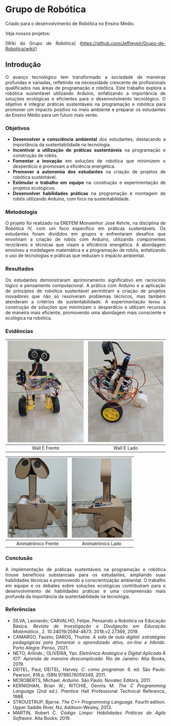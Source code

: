 # Grupo de Robótica

<div align="justify">

Criado para o desenvolvimento de Robótica no Ensino Médio.

Veja nossos projetos:

[Wiki do Grupo de Robótica] (https://github.com/Jeffreypir/Grupo-de-Robotica/wiki/)

## Introdução

O avanço tecnológico tem transformado a sociedade de maneiras profundas e variadas, refletindo na necessidade crescente de profissionais qualificados nas áreas de programação e robótica. Este trabalho explora a robótica sustentável utilizando Arduino, enfatizando a importância de soluções ecológicas e eficientes para o desenvolvimento tecnológico. O objetivo é integrar práticas sustentáveis na programação e robótica para promover um impacto positivo no meio ambiente e preparar os estudantes do Ensino Médio para um futuro mais verde.

### Objetivos

- **Desenvolver a consciência ambiental** dos estudantes, destacando a importância da sustentabilidade na tecnologia.
- **Incentivar a utilização de práticas sustentáveis** na programação e construção de robôs.
- **Fomentar a inovação** em soluções de robótica que minimizem o desperdício e promovam a eficiência energética.
- **Promover a autonomia dos estudantes** na criação de projetos de robótica sustentável.
- **Estimular o trabalho em equipe** na construção e experimentação de projetos ecológicos.
- **Desenvolver habilidades práticas** na programação e montagem de robôs utilizando Arduino, com foco na sustentabilidade.

### Metodologia

O projeto foi realizado na EREFEM Monsenhor José Kehrle, na disciplina de Robótica IV, com um foco específico em práticas sustentáveis. Os estudantes foram divididos em grupos e enfrentaram desafios que envolviam a criação de robôs com Arduino, utilizando componentes recicláveis e técnicas que visam a eficiência energética. A abordagem envolveu a modelagem matemática e a programação de robôs, enfatizando o uso de tecnologias e práticas que reduzam o impacto ambiental.

### Resultados

Os estudantes demonstraram aprimoramento significativo em raciocínio lógico e pensamento computacional. A prática com Arduino e a aplicação de princípios de robótica sustentável permitiram a criação de projetos inovadores que não só resolveram problemas técnicos, mas também atenderam a critérios de sustentabilidade. A experimentação levou à construção de soluções que minimizam o desperdício e utilizam recursos de maneira mais eficiente, promovendo uma abordagem mais consciente e ecológica na robótica.

### Evidências 

| ![Imagem 1](https://github.com/Jeffreypir/Grupo-de-Robotica/blob/main/Wall-Frente-Menor.jpeg) | ![Imagem 2](https://github.com/Jeffreypir/Grupo-de-Robotica/blob/main/Wall-Lado-Menor.jpeg) |
|:------------------------------------:|:------------------------------------:|
| Wall E Frente                        | Wall E Lado                          |


| ![Imagem 1](https://github.com/Jeffreypir/Grupo-de-Robotica/blob/main/animatronico1.jpg) | ![Imagem 2](https://github.com/Jeffreypir/Grupo-de-Robotica/blob/main/animatronico2.jpg) |
|:------------------------------------:|:------------------------------------:|
| Animatrônico Frente                  | Animatrônico Lado                    |



### Conclusão

A implementação de práticas sustentáveis na programação e robótica trouxe benefícios substanciais para os estudantes, ampliando suas habilidades técnicas e promovendo a conscientização ambiental. O trabalho em equipe e os debates sobre soluções ecológicas contribuíram para o desenvolvimento de habilidades práticas e uma compreensão mais profunda da importância da sustentabilidade na tecnologia.

### Referências

- SILVA, Leonardo; CARVALHO, Felipe. Pensando a Robótica na Educação Básica. *Revista de Investigação e Divulgação em Educação Matemática.*, 2. 10.34019/2594-4673. 2018.v2.27369, 2019.
- CAMARGO, Fausto; DAROS, Thuinie. *A sala de aula digital: estratégias pedagógicas para fomentar o aprendizado ativo, on-line e híbrido.* Porto Alegre: Penso, 2021.
- NETO, Arlindo.; OLIVEIRA, Yan. *Eletrônica Analógica e Digital Aplicada À IOT: Aprenda de maneira descomplicada.* Rio de Janeiro: Alta Books, 2019.
- DEITEL, Paul; DEITEL, Harvey. *C: como programar.* 6. ed. São Paulo: Pearson, 818 p. ISBN 9788576059349, 2011.
- MCROBERTS, Michael. *Arduino.* São Paulo: Novatec Editora, 2011.
- KERNIGHAN, Brian W.; RITCHIE, Dennis M. *The C Programming Language* (2nd ed.). Prentice Hall Professional Technical Reference, 1988.
- STROUSTRUP, Bjarne. *The C++ Programming Language.* Fourth edition. Upper Saddle River, NJ, Addison-Wesley, 2013.
- MARTIN, Robert C. *Código Limpo: Habilidades Práticas do Agile Software.* Alta Books: 2019.

</div>

